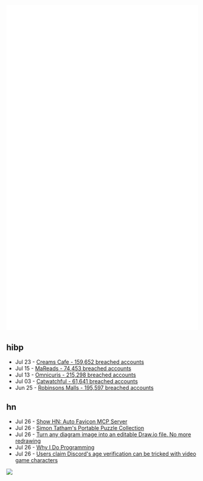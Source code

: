 ![Metrics](https://raw.githubusercontent.com/phixion/phixion/master/metrics.svg)

## hibp

<!--
for https://github.com/phixion/phixion/blob/main/.github/workflows/feeds.yml
-->
<!--START_SECTION:haveibeenpwnd-->
- Jul 23 - [Creams Cafe - 159,652 breached accounts](https://haveibeenpwned.com/Breach/CreamsCafe)
- Jul 15 - [MaReads - 74,453 breached accounts](https://haveibeenpwned.com/Breach/MaReads)
- Jul 13 - [Omnicuris - 215,298 breached accounts](https://haveibeenpwned.com/Breach/Omnicuris)
- Jul 03 - [Catwatchful - 61,641 breached accounts](https://haveibeenpwned.com/Breach/Catwatchful)
- Jun 25 - [Robinsons Malls - 195,597 breached accounts](https://haveibeenpwned.com/Breach/RobinsonsMalls)
<!--END_SECTION:haveibeenpwnd-->

## hn

<!--
for https://github.com/phixion/phixion/blob/main/.github/workflows/feeds.yml
-->
<!--START_SECTION:hn-->
- Jul 26 - [Show HN: Auto Favicon MCP Server](https://github.com/dh1011/auto-favicon-mcp)
- Jul 26 - [Simon Tatham's Portable Puzzle Collection](https://www.chiark.greenend.org.uk/~sgtatham/puzzles/)
- Jul 26 - [Turn any diagram image into an editable Draw.io file. No more redrawing](https://imagetodrawio.com/)
- Jul 26 - [Why I Do Programming](https://esafev.com/notes/why-i-do-programming/)
- Jul 26 - [Users claim Discord's age verification can be tricked with video game characters](https://www.thepinknews.com/2025/07/25/discord-video-game-characters-age-verification-checks-uk-online-safety-act/)
<!--END_SECTION:hn-->

<!--
for https://yhype.me
-->
![](https://hit.yhype.me/github/profile?user_id=13013670)
